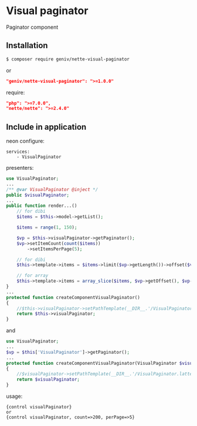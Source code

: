 Visual paginator
================
Paginator component

Installation
------------
```sh
$ composer require geniv/nette-visual-paginator
```
or
```json
"geniv/nette-visual-paginator": ">=1.0.0"
```

require:
```json
"php": ">=7.0.0",
"nette/nette": ">=2.4.0"
```

Include in application
----------------------
neon configure:
```neon
services:
    - VisualPaginator
```

presenters:
```php
use VisualPaginator;
...
/** @var VisualPaginator @inject */
public $visualPaginator;
...
public function render...()
    // for dibi
    $items = $this->model->getList();

    $items = range(1, 150);

    $vp = $this->visualPaginator->getPaginator();
    $vp->setItemCount(count($items))
        ->setItemsPerPage(5);

    // for dibi
    $this->template->items = $items->limit($vp->getLength())->offset($vp->getOffset());

    // for array
    $this->template->items = array_slice($items, $vp->getOffset(), $vp->getLength())
}
...
protected function createComponentVisualPaginator()
{
    //$this->visualPaginator->setPathTemplate(__DIR__.'/VisualPaginator.latte');
    return $this->visualPaginator;
}
```
and
```php
use VisualPaginator;
...
$vp = $this['VisualPaginator']->getPaginator();
...
protected function createComponentVisualPaginator(VisualPaginator $visualPaginator): VisualPaginator
{
    //$visualPaginator->setPathTemplate(__DIR__.'/VisualPaginator.latte');
    return $visualPaginator;
}
```

usage:
```latte
{control visualPaginator}
or
{control visualPaginator, count=>200, perPage=>5}
```
